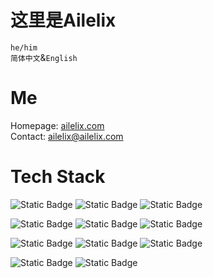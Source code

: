 # 这里是Ailelix
`he/him`  
`简体中文`&`English`  

# Me
Homepage: [ailelix.com](https://ailelix.com)  
Contact: [ailelix@ailelix.com](mailto:ailelix@ailelix.com)

# Tech Stack
![Static Badge](https://img.shields.io/badge/Golang-%2300ADD8?style=for-the-badge&logo=go&logoColor=white)
![Static Badge](https://img.shields.io/badge/C%23-%23512BD4?style=for-the-badge&logo=dotnet&logoColor=white)
![Static Badge](https://img.shields.io/badge/Python-%233776AB?style=for-the-badge&logo=python&logoColor=white)

![Static Badge](https://img.shields.io/badge/Vue-%234FC08D?style=for-the-badge&logo=vuedotjs&logoColor=white)
![Static Badge](https://img.shields.io/badge/Caddy-%231F88C0?style=for-the-badge&logo=caddy&logoColor=white)
![Static Badge](https://img.shields.io/badge/Cloudflare-%23F38020?style=for-the-badge&logo=cloudflarepages&logoColor=white)

![Static Badge](https://img.shields.io/badge/Debian-%23A81D33?style=for-the-badge&logo=debian&logoColor=white)
![Static Badge](https://img.shields.io/badge/NixOS-%235277C3?style=for-the-badge&logo=nixos&logoColor=white)
![Static Badge](https://img.shields.io/badge/KDE-%231D99F3?style=for-the-badge&logo=kde&logoColor=white)

![Static Badge](https://img.shields.io/badge/Visual_Studio-%235C2D91?style=for-the-badge&logo=visualstudio&logoColor=white)
![Static Badge](https://img.shields.io/badge/VS_Code-%23007ACC?style=for-the-badge&logo=visualstudiocode&logoColor=white)
